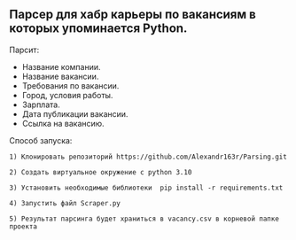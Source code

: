 Парсер для хабр карьеры по вакансиям в которых упоминается Python.
-
Парсит:
- Название компании.
- Название вакансии.
- Требования по вакансии.
- Город, условия работы.
- Зарплата.
- Дата публикации вакансии.
- Ссылка на вакансию.

Способ запуска:

	1) Клонировать репозиторий https://github.com/Alexandr163r/Parsing.git

	2) Создать виртуальное окружение с python 3.10
	
	3) Установить необходимые библиотеки  pip install -r requirements.txt
	
	4) Запустить файл Scraper.py

    5) Результат парсинга будет храниться в vacancy.csv в корневой папке проекта 


